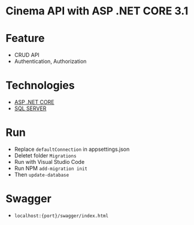 # Cinema API with ASP .NET CORE 3.1

# Feature
* CRUD API
* Authentication, Authorization

# Technologies
* [ASP .NET CORE](https://dotnet.microsoft.com)
* [SQL SERVER](https://www.microsoft.com/en-us/sql-server)

# Run
* Replace `defaultConnection` in appsettings.json
* Deletet folder `Migrations`
* Run with Visual Studio Code
* Run NPM `add-migration init`
* Then `update-database`

# Swagger
* `localhost:{port}/swagger/index.html`
